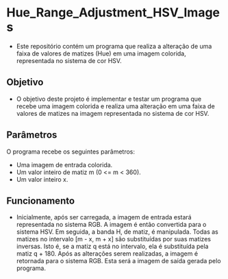 # Hue_Range_Adjustment_HSV_Images

- Este repositório contém um programa que realiza a alteração de uma faixa de valores de matizes (Hue) em uma imagem colorida, representada no sistema de cor HSV.

## Objetivo

- O objetivo deste projeto é implementar e testar um programa que recebe uma imagem colorida e realiza uma alteração em uma faixa de valores de matizes na imagem representada no sistema de cor HSV.

## Parâmetros
O programa recebe os seguintes parâmetros:

  - Uma imagem de entrada colorida.
  - Um valor inteiro de matiz m (0 <= m < 360).
  - Um valor inteiro x.

## Funcionamento

 - Inicialmente, após ser carregada, a imagem de entrada estará representada no sistema RGB. A imagem é então convertida para o sistema HSV. Em seguida, a banda H, de matiz, é manipulada. Todas as matizes no intervalo [m - x, m + x] são substituídas por suas matizes inversas. Isto é, se a matiz q está no intervalo, ela é substituída pela matiz q + 180. Após as alterações serem realizadas, a imagem é retornada para o sistema RGB. Esta será a imagem de saída gerada pelo programa.

